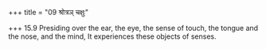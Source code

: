 +++
title = "09 श्रोत्रञ् चक्षुः"

+++
15.9 Presiding over the ear, the eye, the sense of touch, the tongue and
the nose, and the mind, It experiences these objects of senses.
